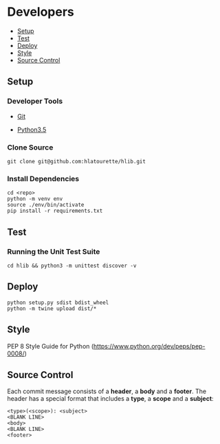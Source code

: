 # Developers

* [Setup](#setup)
* [Test](#test)
* [Deploy](#deploy)
* [Style](#style)
* [Source Control](#source_control)

## <a name="setup"> Setup

### Developer Tools

* [Git](http://git-scm.com/)

* [Python3.5](https://www.python.org/)

### Clone Source

```
git clone git@github.com:hlatourette/hlib.git
```

### Install Dependencies

```
cd <repo>
python -m venv env
source ./env/bin/activate
pip install -r requirements.txt
```

## <a name="test"> Test

### <a name="unit-tests"></a> Running the Unit Test Suite

```
cd hlib && python3 -m unittest discover -v
```


## Deploy

```
python setup.py sdist bdist_wheel
python -m twine upload dist/*
```

## <a name="style"></a> Style

PEP 8 Style Guide for Python (https://www.python.org/dev/peps/pep-0008/)

## <a name="source_control"></a> Source Control

Each commit message consists of a **header**, a **body** and a **footer**.  The header has a special format that includes a **type**, a **scope** and a **subject**:

```
<type>(<scope>): <subject>
<BLANK LINE>
<body>
<BLANK LINE>
<footer>
```
